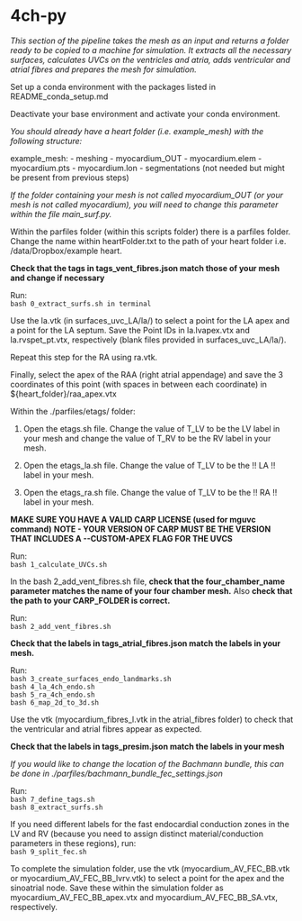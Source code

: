 # 4ch-py


*This section of the pipeline takes the mesh as an input and returns a folder ready to be copied to a machine for simulation. It extracts all the necessary surfaces, calculates UVCs on the ventricles and atria, adds ventricular and atrial fibres and prepares the mesh for simulation.*


Set up a conda environment with the packages listed in README_conda_setup.md 

Deactivate your base environment and activate your conda environment. 


*You should already have a heart folder (i.e. example_mesh) with the following structure:*

example_mesh:
		- meshing
				- myocardium_OUT
						- myocardium.elem
						- myocardium.pts
						- myocardium.lon
		- segmentations (not needed but might be present from previous steps)


*If the folder containing your mesh is not called myocardium_OUT (or your mesh is not called myocardium), you will need to change this parameter within the file main_surf.py.*


Within the parfiles folder (within this scripts folder) there is a parfiles folder. Change the name within heartFolder.txt to the path of your heart folder i.e. /data/Dropbox/example heart. 

**Check that the tags in tags_vent_fibres.json match those of your mesh and change if necessary**

Run:  
   `bash 0_extract_surfs.sh in terminal`

Use the la.vtk (in surfaces_uvc_LA/la/) to select a point for the LA apex and a point for the LA septum. Save the Point IDs in la.lvapex.vtx and la.rvspet_pt.vtx, respectively (blank files provided in surfaces_uvc_LA/la/).

Repeat this step for the RA using ra.vtk.

Finally, select the apex of the RAA (right atrial appendage) and save the 3 coordinates of this point (with spaces in between each coordinate) in ${heart_folder}/raa_apex.vtx

Within the ./parfiles/etags/ folder:

1. Open the etags.sh file. Change the value of T_LV to be the LV label in your mesh and change the value of T_RV to be the RV label in your mesh. 

2. Open the etags_la.sh file. Change the value of T_LV to be the !! LA !! label in your mesh.

3. Open the etags_ra.sh file. Change the value of T_LV to be the !! RA !! label in your mesh.

**MAKE SURE YOU HAVE A VALID CARP LICENSE (used for mguvc command)**
**NOTE - YOUR VERSION OF CARP MUST BE THE VERSION THAT INCLUDES A --CUSTOM-APEX FLAG FOR THE UVCS**

Run:  
   `bash 1_calculate_UVCs.sh`

In the bash 2_add_vent_fibres.sh file, **check that the four_chamber_name parameter matches the name of your four chamber mesh.**
Also **check that the path to your CARP_FOLDER is correct.** 

Run:  
   `bash 2_add_vent_fibres.sh`

**Check that the labels in tags_atrial_fibres.json match the labels in your mesh.**

Run:  
   `bash 3_create_surfaces_endo_landmarks.sh`  
   `bash 4_la_4ch_endo.sh`  
   `bash 5_ra_4ch_endo.sh`  
   `bash 6_map_2d_to_3d.sh`

Use the vtk (myocardium_fibres_l.vtk in the atrial_fibres folder) to check that the ventricular and atrial fibres appear as expected. 

**Check that the labels in tags_presim.json match the labels in your mesh**

*If you would like to change the location of the Bachmann bundle, this can be done in ./parfiles/bachmann_bundle_fec_settings.json*

Run:  
   `bash 7_define_tags.sh`  
   `bash 8_extract_surfs.sh`

If you need different labels for the fast endocardial conduction zones in the LV and RV (because you need to assign distinct material/conduction parameters in these regions), run:  
   `bash 9_split_fec.sh`

To complete the simulation folder, use the vtk (myocardium_AV_FEC_BB.vtk or myocardium_AV_FEC_BB_lvrv.vtk) to select a point for the apex and the sinoatrial node. Save these within the simulation folder as myocardium_AV_FEC_BB_apex.vtx and myocardium_AV_FEC_BB_SA.vtx, respectively. 